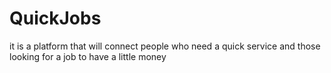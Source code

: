 # QuickJobs
it is a platform that will connect people who need a quick service and those looking for a job to have a little money 
